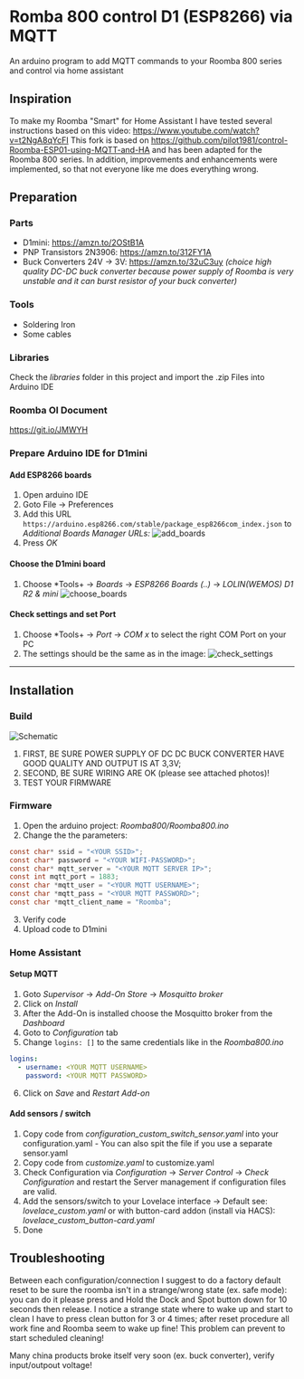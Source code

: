 # Romba 800 control D1 (ESP8266) via MQTT


An arduino program to add MQTT commands to your Roomba 800 series and control via home assistant

## Inspiration

To make my Roomba "Smart" for Home Assistant I have tested several instructions based on this video: https://www.youtube.com/watch?v=t2NgA8qYcFI
This fork is based on https://github.com/pilot1981/control-Roomba-ESP01-using-MQTT-and-HA and has been adapted for the Roomba 800 series.
In addition, improvements and enhancements were implemented, so that not everyone like me does everything wrong.

## Preparation

### Parts
+ D1mini: https://amzn.to/2OStB1A
+ PNP Transistors 2N3906: https://amzn.to/312FY1A
+ Buck Converters 24V -> 3V: https://amzn.to/32uC3uy *(choice high quality DC-DC buck converter because power supply of Roomba is very unstable and it can burst resistor of your buck converter)*

### Tools
+ Soldering Iron
+ Some cables

### Libraries
Check the *libraries* folder in this project and import the .zip Files into Arduino IDE

### Roomba OI Document
https://git.io/JMWYH

### Prepare Arduino IDE for D1mini
#### Add ESP8266 boards
1) Open arduino IDE
2) Goto File -> Preferences
3) Add this URL `https://arduino.esp8266.com/stable/package_esp8266com_index.json` to *Additional Boards Manager URLs:*
![add_boards](https://github.com/didiatworkz/Romba800-control-D1-ESP8266-via-MQTT/raw/master/.github/add_boards.png)
4) Press *OK*

#### Choose the D1mini board
1) Choose *Tools+ -> *Boards* -> *ESP8266 Boards (..)* -> *LOLIN(WEMOS) D1 R2 & mini*
![choose_boards](https://github.com/didiatworkz/Romba800-control-D1-ESP8266-via-MQTT/raw/master/.github/choose_board.png)

#### Check settings and set Port
1) Choose *Tools+ -> *Port* -> *COM x* to select the right COM Port on your PC
2) The settings should be the same as in the image:
![check_settings](https://github.com/didiatworkz/Romba800-control-D1-ESP8266-via-MQTT/raw/master/.github/check_settings.png)

---

## Installation

### Build 
![Schematic](https://github.com/didiatworkz/Romba800-control-D1-ESP8266-via-MQTT/raw/master/Roomba_Wiring_schematic.png)

1) FIRST, BE SURE POWER SUPPLY OF DC DC BUCK CONVERTER HAVE GOOD QUALITY AND OUTPUT IS AT 3,3V;
2) SECOND, BE SURE WIRING ARE OK (please see attached photos)!
3) TEST YOUR FIRMWARE


### Firmware

1) Open the arduino project: *Roomba800/Roomba800.ino*
2) Change the the parameters:
```c
const char* ssid = "<YOUR SSID>";
const char* password = "<YOUR WIFI-PASSWORD>";
const char* mqtt_server = "<YOUR MQTT SERVER IP>";
const int mqtt_port = 1883;
const char *mqtt_user = "<YOUR MQTT USERNAME>";
const char *mqtt_pass = "<YOUR MQTT PASSWORD>";
const char *mqtt_client_name = "Roomba";
```
3) Verify code
4) Upload code to D1mini

### Home Assistant 
#### Setup MQTT
1) Goto *Supervisor* -> *Add-On Store* -> *Mosquitto broker*
2) Click on *Install*
3) After the Add-On is installed choose the Mosquitto broker from the *Dashboard*
4) Goto to *Configuration* tab
5) Change ` logins: [] ` to the same credentials like in the *Roomba800.ino*
```yaml
logins:
  - username: <YOUR MQTT USERNAME>
    password: <YOUR MQTT PASSWORD>
```
6) Click on *Save* and *Restart Add-on*

#### Add sensors / switch
1) Copy code from *configuration_custom_switch_sensor.yaml* into your configuration.yaml - You can also spit the file if you use a separate sensor.yaml
2) Copy code from *customize.yaml* to customize.yaml
3) Check Configuration via *Configuration* -> *Server Control* -> *Check Configuration* and restart the Server management if configuration files are valid.
4) Add the sensors/switch to your Lovelace interface -> Default see: *lovelace_custom.yaml* or  with button-card addon (install via HACS): *lovelace_custom_button-card.yaml*
5) Done

## Troubleshooting

Between each configuration/connection I suggest to do a factory default reset to be sure the roomba isn't in a strange/wrong state (ex. safe mode): you can do it please press and Hold the Dock and Spot button down for 10 seconds then release. I notice a strange state where to wake up and start to clean I have to press clean button for 3 or 4 times; after reset procedure all work fine and Roomba seem to wake up fine! This problem can prevent to start scheduled cleaning!

Many china products broke itself very soon (ex. buck converter), verify input/outpout voltage!
